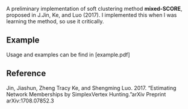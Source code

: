A preliminary implementation of soft clustering method **mixed-SCORE**, proposed in J.Jin, Ke, and Luo (2017). I implemented this when I was learning the method, so use it critically.

## Example
Usage and examples can be find in [example.pdf]


## Reference
Jin, Jiashun, Zheng Tracy Ke, and Shengming Luo. 2017. “Estimating Network Memberships by SimplexVertex Hunting.”arXiv Preprint arXiv:1708.07852.3
